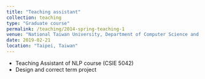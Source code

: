```yaml
---
title: "Teaching assistant"
collection: teaching
type: "Graduate course"
permalink: /teaching/2014-spring-teaching-1
venue: "National Taiwan University, Department of Computer Science and Information Engineering"
date: 2019-02-21
location: "Taipei, Taiwan"
---
```


* Teaching Assistant of NLP course (CSIE 5042)
* Design and correct term project

